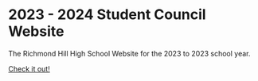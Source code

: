 # 2023 - 2024 Student Council Website
The Richmond Hill High School Website for the 2023 to 2023 school year.

[Check it out!](https://www.rhhsstuco.ca)